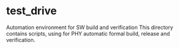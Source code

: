 # test_drive
Automation environment for SW build and verification
This directory contains scripts, using for PHY automatic formal build, release and verification.
